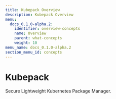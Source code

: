 ```yaml
---
title: Kubepack Overview
description: Kubepack Overview
menu:
  docs_0.1.0-alpha.2:
    identifier: overview-concepts
    name: Overview
    parent: what-concepts
    weight: 10
menu_name: docs_0.1.0-alpha.2
section_menu_id: concepts
---
```


# Kubepack

Secure Lightweight Kubernetes Package Manager.
